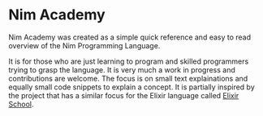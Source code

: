 # Nim Academy

Nim Academy was created as a simple quick reference and easy to read overview of the Nim Programming Language.

It is for those who are just learning to program and skilled programmers trying to grasp the language.  It is very much a work in progress and contributions are welcome.  The focus is on small text explainations and equally small code snippets to explain a concept.  It is partially inspired by the project that has a similar focus for the Elixir language called [Elixir School](https://elixirschool.com).
